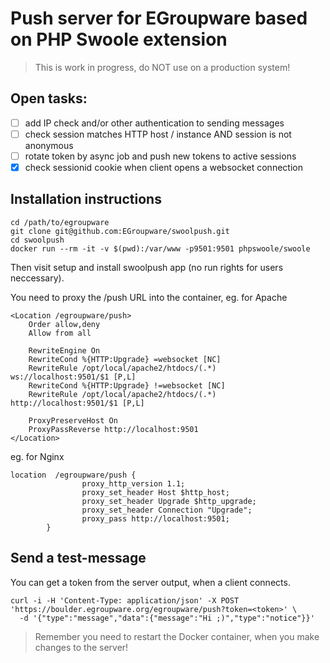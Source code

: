 # Push server for EGroupware based on PHP Swoole extension

> This is work in progress, do NOT use on a production system!

## Open tasks:
- [ ] add IP check and/or other authentication to sending messages
- [ ] check session matches HTTP host / instance AND session is not anonymous
- [ ] rotate token by async job and push new tokens to active sessions
- [x] check sessionid cookie when client opens a websocket connection

## Installation instructions
```
cd /path/to/egroupware
git clone git@github.com:EGroupware/swoolpush.git
cd swoolpush
docker run --rm -it -v $(pwd):/var/www -p9501:9501 phpswoole/swoole
```
Then visit setup and install swoolpush app (no run rights for users neccessary).

You need to proxy the /push URL into the container, eg. for Apache
```
<Location /egroupware/push>
    Order allow,deny
    Allow from all

    RewriteEngine On
    RewriteCond %{HTTP:Upgrade} =websocket [NC]
    RewriteRule /opt/local/apache2/htdocs/(.*)           ws://localhost:9501/$1 [P,L]
    RewriteCond %{HTTP:Upgrade} !=websocket [NC]
    RewriteRule /opt/local/apache2/htdocs/(.*)           http://localhost:9501/$1 [P,L]

    ProxyPreserveHost On
    ProxyPassReverse http://localhost:9501
</Location>
```
eg. for Nginx
```
location  /egroupware/push {
                proxy_http_version 1.1;
                proxy_set_header Host $http_host;
                proxy_set_header Upgrade $http_upgrade;
                proxy_set_header Connection "Upgrade";
                proxy_pass http://localhost:9501;
        }
```

## Send a test-message
You can get a token from the server output, when a client connects.
```
curl -i -H 'Content-Type: application/json' -X POST 'https://boulder.egroupware.org/egroupware/push?token=<token>' \
  -d '{"type":"message","data":{"message":"Hi ;)","type":"notice"}}'
```

> Remember you need to restart the Docker container, when you make changes to the server!
